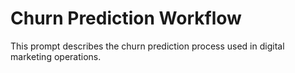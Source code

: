 # Churn Prediction Workflow

This prompt describes the churn prediction process used in digital marketing operations.
